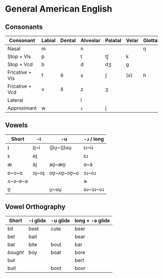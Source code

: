 General American English
========================

Consonants
----------

| Consonant | Labial | Dental | Alveolar | Palatal | Velar | Glottal |
| --------- | ------ | ------ | -------- | ------- | ----- | ------- |
| Nasal | m | | n | | | ŋ | |
| Stop + Vls | p | | t | tʃ | k | |
| Stop + Vcd | b | | d | dʒ | g | |
| Fricative + Vls | f | θ | s | ʃ | (x) | h |
| Fricative + Vcd | v | ð | z | ʒ | | |
| Lateral |   |   | l |   | | |
| Approximant | w | | ɹ | j | | |

Vowels
------

| Short | -i | -u | -ɹ / long |
| - | - | - | - |
| ɪ | ɪi̯~i | (j)u̟~(j)ʊu̯ | ɪɹ~iɹ |
| ɛ | eɪ̯ |  | ɛɹ |
| æ | äɪ̯ | aʊ̯~æʊ̯ | ɑ~ä |
| ɒ~ɔ~ɑ | ɔɪ̯~oɪ̯ | oʊ̯~ʌʊ̯~ɔʊ̯~o | ɔɹ~oɹ |
| ʌ~ɜ~ɐ~ə |  |  | ɚ |
| ʊ̞ |  | u̟~ʊu̯ | ʊɹ~ɔɹ~oɹ |

Vowel Orthography
-----------------
| Short | -i glide | -u glide | long + -ə glide |
| - | - | - | - |
| bit | beet | cute | beer |
| bet | bait | | bear |
| bat | bite | bout | bar |
| *bought* | boy | boat | bore |
| but | | | bert |
| bull | | boot | boor |
